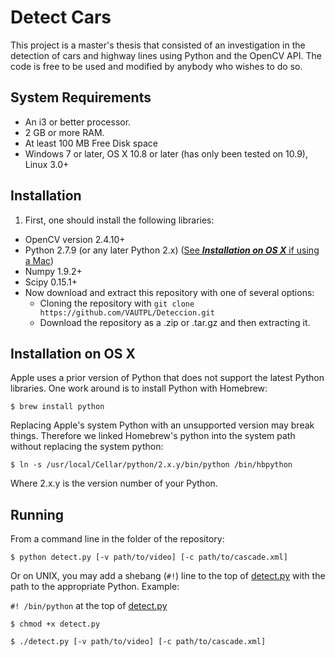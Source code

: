 Detect Cars
===========

This project is a master's thesis that consisted of an investigation in the detection of cars and highway lines using Python and the OpenCV API. The code is free to be used and modified by anybody who wishes to do so.

System Requirements
-------------------
* An i3 or better processor.
* 2 GB or more RAM.
* At least 100 MB Free Disk space
* Windows 7 or later, OS X 10.8 or later (has only been tested on 10.9), Linux 3.0+

Installation
------------
1. First, one should install the following libraries:
  - OpenCV version 2.4.10+
  - Python 2.7.9 (or any later Python 2.x) ([See **_Installation on OS X_** if using a Mac](#installation-on-os-x))
  - Numpy 1.9.2+
  - Scipy 0.15.1+
- Now download and extract this repository with one of several options:
  - Cloning the repository with `git clone https://github.com/VAUTPL/Deteccion.git`
  - Download the repository as a .zip or .tar.gz and then extracting it.

Installation on OS X
--------------------
Apple uses a prior version of Python that does not support the latest Python libraries. One work around is to install Python with Homebrew:

`$ brew install python`

Replacing Apple's system Python with an unsupported version may break things. Therefore we linked Homebrew's python into the system path without replacing the system python:

`$ ln -s /usr/local/Cellar/python/2.x.y/bin/python /bin/hbpython`

Where 2.x.y is the version number of your Python.

Running
-------
From a command line in the folder of the repository:

`$ python detect.py [-v path/to/video] [-c path/to/cascade.xml]`

Or on UNIX, you may add a shebang (`#!`) line to the top of [detect.py](detect.py) with the path to the appropriate Python. Example:

`#! /bin/python` at the top of [detect.py](detect.py)

`$ chmod +x detect.py`

`$ ./detect.py [-v path/to/video] [-c path/to/cascade.xml]`
